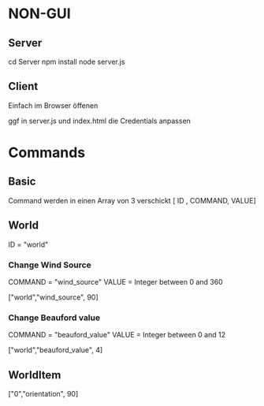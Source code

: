 # NON-GUI

## Server
cd Server
npm install 
node server.js

## Client
Einfach im Browser öffenen

ggf in server.js und index.html die Credentials anpassen



# Commands

## Basic
Command werden in einen Array von 3 verschickt
[ ID , COMMAND, VALUE]


## World
ID = "world"

### Change Wind Source 
COMMAND = "wind_source"
VALUE = Integer between 0 and 360

["world","wind_source", 90]

### Change Beauford value 
COMMAND = "beauford_value"
VALUE = Integer between 0 and 12

["world","beauford_value", 4]

## WorldItem

["0","orientation", 90]